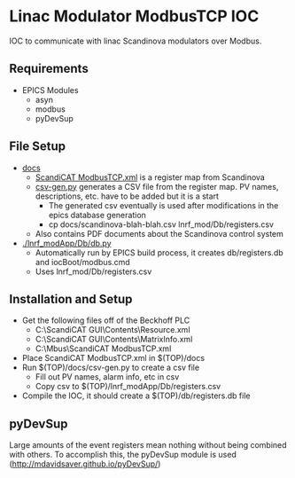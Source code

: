 # Linac Modulator ModbusTCP IOC

IOC to communicate with linac Scandinova modulators over Modbus.

## Requirements

- EPICS Modules
  - asyn
  - modbus
  - pyDevSup

## File Setup

- [docs](./docs)
  - [ScandiCAT ModbusTCP.xml](./docs/ScandiCAT%20ModbusTCP.xml) is a register map from Scandinova
  - [csv-gen.py](./docs/csv-gen.py) generates a CSV file from the register map. PV names, descriptions, etc. have to be added but it is a start
    - The generated csv eventually is used after modifications in the epics database generation
    - cp docs/scandinova-blah-blah.csv lnrf_mod/Db/registers.csv
  - Also contains PDF documents about the Scandinova control system
- [./lnrf_modApp/Db/db.py](./lnrf_modApp/Db/db.py)
  - Automatically run by EPICS build process, it creates db/registers.db and iocBoot/modbus.cmd
  - Uses lnrf_mod/Db/registers.csv

## Installation and Setup

- Get the following files off of the Beckhoff PLC
  - C:\ScandiCAT GUI\Contents\Resource.xml
  - C:\ScandiCAT GUI\Contents\MatrixInfo.xml
  - C:\Mbus\ScandiCAT ModbusTCP.xml
- Place ScandiCAT ModbusTCP.xml in $(TOP)/docs
- Run $(TOP)/docs/csv-gen.py to create a csv file
  - Fill out PV names, alarm info, etc in csv
  - Copy csv to $(TOP)/lnrf_modApp/Db/registers.csv
- Compile the IOC, it should create a $(TOP)/db/registers.db file


## pyDevSup

Large amounts of the event registers mean nothing without being combined with others. To accomplish this, the pyDevSup module is used (http://mdavidsaver.github.io/pyDevSup/)
